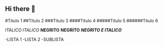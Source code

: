 ## Hi there 👋

<!-- CABEÇALHO -->
#Titulo 1
##Titulo 2
###Titulo 3
####Titulo 4
#####Titulo 5
######Titulo 6

_ITALICO_ *ITALICO*
__NEGRITO__ **NEGRITO**
___NEGRITO E ITALICO___

-LISTA 1
-LISTA 2
  -SUBLISTA
  
<!--
**bbrunovaes/bbrunovaes** is a ✨ _special_ ✨ repository because its `README.md` (this file) appears on your GitHub profile.

Here are some ideas to get you started:

- 🔭 I’m currently working on ...
- 🌱 I’m currently learning ...
- 👯 I’m looking to collaborate on ...
- 🤔 I’m looking for help with ...
- 💬 Ask me about ...
- 📫 How to reach me: ...
- 😄 Pronouns: ...
- ⚡ Fun fact: ...
-->
